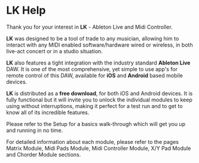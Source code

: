 # LK Help

Thank you for your interest in **LK** - Ableton Live and Midi Controller.

**LK** was designed to be a tool of trade to any musician, allowing him to interact with any MIDI enabled software/hardware wired or wireless, in both live-act concert or in a studio situation.

**LK** also features a tight integration with the industry standard **Ableton Live** DAW. It is one of the most comprehensive, yet simple to use app's for remote control of this DAW, available for **iOS** and **Android** based mobile devices.

**LK** is distributed as a **free download**, for both iOS and Android devices. It is fully functional but it will invite you to unlock the individual modules to keep using without interruptions, making it perfect for a test run and to get to know all of its incredible features.

Please refer to the Setup for a basics walk-through which will get you up and running in no time.

For detailed information about each module, please refer to the pages Matrix Module, Midi Pads Module, Midi Controller Module, X/Y Pad Module and Chorder Module sections.
